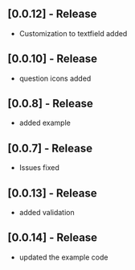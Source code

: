 ## [0.0.12] - Release

* Customization to textfield added 


## [0.0.10] - Release

* question icons added


## [0.0.8] - Release

* added example

## [0.0.7] - Release

* Issues fixed

## [0.0.13] - Release

* added validation

## [0.0.14] - Release

* updated the example code
